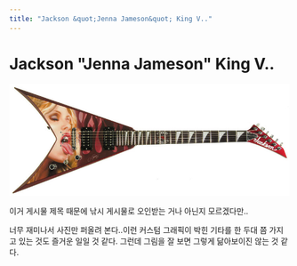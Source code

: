 ```yaml
---
title: "Jackson &quot;Jenna Jameson&quot; King V.."
---
```

# Jackson &quot;Jenna Jameson&quot; King V..




![image](/assets/images/27b657ab017269f207df955593260f2c.jpg)



이거 게시물 제목 때문에 낚시 게시물로 오인받는 거나 아닌지 모르겠다만..

너무 재미나서 사진만 퍼올려 본다..이런 커스텀 그래픽이 박힌 기타를 한 두대 쯤 가지고 있는 것도 즐거운 일일 것 같다. 그런데 그림을 잘 보면 그렇게 닮아보이진 않는 것 같다. 





